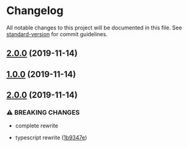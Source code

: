 # Changelog

All notable changes to this project will be documented in this file. See [standard-version](https://github.com/conventional-changelog/standard-version) for commit guidelines.

## [2.0.0](https://github.com/sh0ji/focus-rover/compare/v1.0.0...v2.0.0) (2019-11-14)

## [1.0.0](https://github.com/sh0ji/focus-rover/compare/v2.0.0...v1.0.0) (2019-11-14)

## [2.0.0](https://github.com/sh0ji/focus-rover/compare/v1.0.0-rc.1...v2.0.0) (2019-11-14)


### ⚠ BREAKING CHANGES

* complete rewrite

* typescript rewrite ([1b9347e](https://github.com/sh0ji/focus-rover/commit/1b9347e07bf862af2c2aaf3d88b201163837e26c))
